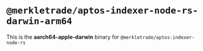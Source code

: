 # `@merkletrade/aptos-indexer-node-rs-darwin-arm64`

This is the **aarch64-apple-darwin** binary for `@merkletrade/aptos-indexer-node-rs`

